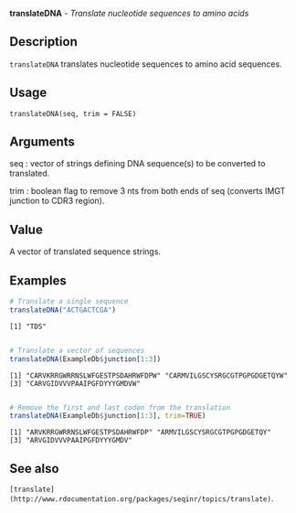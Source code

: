 **translateDNA** - *Translate nucleotide sequences to amino acids*

Description
--------------------

`translateDNA` translates nucleotide sequences to amino acid sequences.


Usage
--------------------
```
translateDNA(seq, trim = FALSE)
```

Arguments
-------------------

seq
:   vector of strings defining DNA sequence(s) to be converted to translated.

trim
:   boolean flag to remove 3 nts from both ends of seq
(converts IMGT junction to CDR3 region).




Value
-------------------

A vector of translated sequence strings.



Examples
-------------------

```R
# Translate a single sequence
translateDNA("ACTGACTCGA")

```


```
[1] "TDS"

```


```R

# Translate a vector of sequences
translateDNA(ExampleDb$junction[1:3])

```


```
[1] "CARVKRRGWRRNSLWFGESTPSDAHRWFDPW" "CARMVILGSCYSRGCGTPGPGDGETQYW"   
[3] "CARVGIDVVVPAAIPGFDYYYGMDVW"     

```


```R

# Remove the first and last codon from the translation
translateDNA(ExampleDb$junction[1:3], trim=TRUE)
```


```
[1] "ARVKRRGWRRNSLWFGESTPSDAHRWFDP" "ARMVILGSCYSRGCGTPGPGDGETQY"   
[3] "ARVGIDVVVPAAIPGFDYYYGMDV"     

```



See also
-------------------

`[translate](http://www.rdocumentation.org/packages/seqinr/topics/translate)`.






